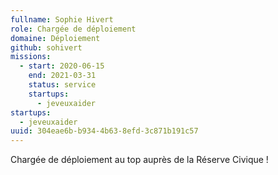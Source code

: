 ```yaml
---
fullname: Sophie Hivert
role: Chargée de déploiement
domaine: Déploiement
github: sohivert
missions:
  - start: 2020-06-15
    end: 2021-03-31
    status: service
    startups:
      - jeveuxaider
startups:
  - jeveuxaider
uuid: 304eae6b-b934-4b63-8efd-3c871b191c57
---
```

Chargée de déploiement au top auprès de la Réserve Civique !